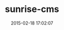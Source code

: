 ---
layout: post
title:  "sunrise-cms"
repo:   "galetahub/sunrise"
date:   2015-02-18 17:02:07
gemurl: https://github.com/galetahub/sunrise
---